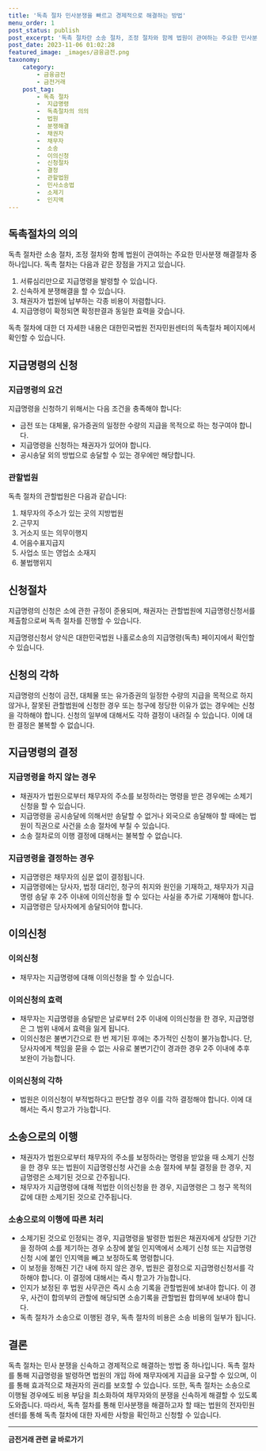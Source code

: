 ```yaml
---
title: '독촉 절차 민사분쟁을 빠르고 경제적으로 해결하는 방법'
menu_order: 1
post_status: publish
post_excerpt: '독촉 절차란 소송 절차, 조정 절차와 함께 법원이 관여하는 주요한 민사분쟁 해결절차 중 하나입니다. 독촉 절차는 다음과 같은 장점을 가지고 있습니다.'
post_date: 2023-11-06 01:02:28
featured_image: _images/금융금전.png
taxonomy:
    category:
        - 금융금전
        - 금전거래
    post_tag:
        - 독촉 절차
        -  지급명령
        -  독촉절차의 의의
        -  법원
        -  분쟁해결
        -  채권자
        -  채무자
        -  소송
        -  이의신청
        -  신청절차
        -  결정
        -  관할법원
        -  민사소송법
        -  소제기
        -  인지액
---
```



## 독촉절차의 의의

독촉 절차란 소송 절차, 조정 절차와 함께 법원이 관여하는 주요한 민사분쟁 해결절차 중 하나입니다. 독촉 절차는 다음과 같은 장점을 가지고 있습니다.

1. 서류심리만으로 지급명령을 발령할 수 있습니다.
2. 신속하게 분쟁해결을 할 수 있습니다.
3. 채권자가 법원에 납부하는 각종 비용이 저렴합니다.
4. 지급명령이 확정되면 확정판결과 동일한 효력을 갖습니다.

독촉 절차에 대한 더 자세한 내용은 대한민국법원 전자민원센터의 독촉절차 페이지에서 확인할 수 있습니다.

## 지급명령의 신청

### 지급명령의 요건

지급명령을 신청하기 위해서는 다음 조건을 충족해야 합니다:

- 금전 또는 대체물, 유가증권의 일정한 수량의 지급을 목적으로 하는 청구여야 합니다.
- 지급명령을 신청하는 채권자가 있어야 합니다.
- 공시송달 외의 방법으로 송달할 수 있는 경우에만 해당합니다.

### 관할법원

독촉 절차의 관할법원은 다음과 같습니다:

1. 채무자의 주소가 있는 곳의 지방법원
2. 근무지
3. 거소지 또는 의무이행지
4. 어음수표지급지
5. 사업소 또는 영업소 소재지
6. 불법행위지

## 신청절차

지급명령의 신청은 소에 관한 규정이 준용되며, 채권자는 관할법원에 지급명령신청서를 제출함으로써 독촉 절차를 진행할 수 있습니다.

지급명령신청서 양식은 대한민국법원 나홀로소송의 지급명령(독촉) 페이지에서 확인할 수 있습니다.

## 신청의 각하

지급명령의 신청이 금전, 대체물 또는 유가증권의 일정한 수량의 지급을 목적으로 하지 않거나, 잘못된 관할법원에 신청한 경우 또는 청구에 정당한 이유가 없는 경우에는 신청을 각하해야 합니다. 신청의 일부에 대해서도 각하 결정이 내려질 수 있습니다. 이에 대한 결정은 불복할 수 없습니다.

## 지급명령의 결정

### 지급명령을 하지 않는 경우

- 채권자가 법원으로부터 채무자의 주소를 보정하라는 명령을 받은 경우에는 소제기 신청을 할 수 있습니다.
- 지급명령을 공시송달에 의해서만 송달할 수 없거나 외국으로 송달해야 할 때에는 법원이 직권으로 사건을 소송 절차에 부칠 수 있습니다.
- 소송 절차로의 이행 결정에 대해서는 불복할 수 없습니다.

### 지급명령을 결정하는 경우

- 지급명령은 채무자의 심문 없이 결정됩니다.
- 지급명령에는 당사자, 법정 대리인, 청구의 취지와 원인을 기재하고, 채무자가 지급명령 송달 후 2주 이내에 이의신청을 할 수 있다는 사실을 추가로 기재해야 합니다.
- 지급명령은 당사자에게 송달되어야 합니다.

## 이의신청

### 이의신청

- 채무자는 지급명령에 대해 이의신청을 할 수 있습니다.

### 이의신청의 효력

- 채무자는 지급명령을 송달받은 날로부터 2주 이내에 이의신청을 한 경우, 지급명령은 그 범위 내에서 효력을 잃게 됩니다.
- 이의신청은 불변기간으로 한 번 제기된 후에는 추가적인 신청이 불가능합니다. 단, 당사자에게 책임을 묻을 수 없는 사유로 불변기간이 경과한 경우 2주 이내에 추후 보완이 가능합니다.

### 이의신청의 각하

- 법원은 이의신청이 부적법하다고 판단할 경우 이를 각하 결정해야 합니다. 이에 대해서는 즉시 항고가 가능합니다.

## 소송으로의 이행

- 채권자가 법원으로부터 채무자의 주소를 보정하라는 명령을 받았을 때 소제기 신청을 한 경우 또는 법원이 지급명령신청 사건을 소송 절차에 부칠 결정을 한 경우, 지급명령은 소제기된 것으로 간주됩니다.
- 채무자가 지급명령에 대해 적법한 이의신청을 한 경우, 지급명령은 그 청구 목적의 값에 대한 소제기된 것으로 간주됩니다.

### 소송으로의 이행에 따른 처리

- 소제기된 것으로 인정되는 경우, 지급명령을 발령한 법원은 채권자에게 상당한 기간을 정하여 소를 제기하는 경우 소장에 붙일 인지액에서 소제기 신청 또는 지급명령 신청 시에 붙인 인지액을 빼고 보정하도록 명령합니다.
- 이 보정을 정해진 기간 내에 하지 않은 경우, 법원은 결정으로 지급명령신청서를 각하해야 합니다. 이 결정에 대해서는 즉시 항고가 가능합니다.
- 인지가 보정된 후 법원 사무관은 즉시 소송 기록을 관할법원에 보내야 합니다. 이 경우, 사건이 합의부의 관할에 해당되면 소송기록을 관할법원 합의부에 보내야 합니다.
- 독촉 절차가 소송으로 이행된 경우, 독촉 절차의 비용은 소송 비용의 일부가 됩니다.

## 결론

독촉 절차는 민사 분쟁을 신속하고 경제적으로 해결하는 방법 중 하나입니다. 독촉 절차를 통해 지급명령을 발령하면 법원의 개입 하에 채무자에게 지급을 요구할 수 있으며, 이를 통해 효과적으로 채권자의 권리를 보호할 수 있습니다. 또한, 독촉 절차는 소송으로 이행될 경우에도 비용 부담을 최소화하여 채무자와의 분쟁을 신속하게 해결할 수 있도록 도와줍니다. 따라서, 독촉 절차를 통해 민사분쟁을 해결하고자 할 때는 법원의 전자민원센터를 통해 독촉 절차에 대한 자세한 사항을 확인하고 신청할 수 있습니다.
<!-- wp:separator -->
<hr class="wp-block-separator has-alpha-channel-opacity"/>
<!-- /wp:separator -->

<!-- wp:group {"backgroundColor":"base","layout":{"type":"constrained"}} -->
<div class="wp-block-group has-base-background-color has-background"><!-- wp:paragraph {"align":"center","fontSize":"medium"} -->
<p class="has-text-align-center has-large-font-size"><strong>금전거래 관련 글 바로가기</strong></p>
<!-- /wp:paragraph -->


<!-- wp:latest-posts
{"categories":[{"id":13538,"count":19,"description":"","link":"https://uknowlaw.com/category/%ea%b8%88%ec%a0%84%ea%b1%b0%eb%9e%98/","name":"금전거래","slug":"금전거래","taxonomy":"category","parent":0,"meta":[],"_links":{"self":[{"href":"https://uknowlaw.com/wp-json/wp/v2/categories/13538"}],"collection":[{"href":"https://uknowlaw.com/wp-json/wp/v2/categories"}],"about":[{"href":"https://uknowlaw.com/wp-json/wp/v2/taxonomies/category"}],"wp:post_type":[{"href":"https://uknowlaw.com/wp-json/wp/v2/posts?categories=13538"}],"curies":[{"name":"wp","href":"https://api.w.org/{rel}","templated":true}]}}],"postsToShow":100,"excerptLength":28,"postLayout":"grid","columns":2,"featuredImageAlign":"left","featuredImageSizeSlug":"large","fontSize":"small"} /--></div>
<!-- /wp:group -->